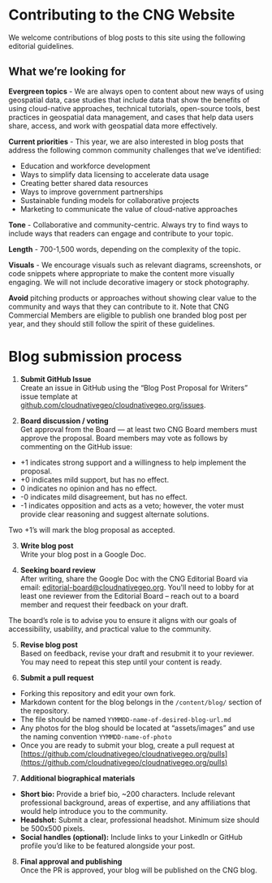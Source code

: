 # Contributing to the CNG Website

We welcome contributions of blog posts to this site using the following editorial guidelines.

## What we’re looking for
**Evergreen topics** - We are always open to content about new ways of using geospatial data, case studies that include data that show the benefits of using cloud-native approaches, technical tutorials, open-source tools, best practices in geospatial data management, and cases that help data users share, access, and work with geospatial data more effectively.   

**Current priorities** - This year, we are also interested in blog posts that address the following common community challenges that we’ve identified:  

- Education and workforce development  
- Ways to simplify data licensing to accelerate data usage  
- Creating better shared data resources  
- Ways to improve government partnerships  
- Sustainable funding models for collaborative projects
- Marketing to communicate the value of cloud-native approaches

**Tone** - Collaborative and community-centric. Always try to find ways to include ways that readers can engage and contribute to your topic.  

**Length** - 700-1,500 words, depending on the complexity of the topic.  

**Visuals** - We encourage visuals such as relevant diagrams, screenshots, or code snippets where appropriate to make the content more visually engaging. We will not include decorative imagery or stock photography.  

**Avoid** pitching products or approaches without showing clear value to the community and ways that they can contribute to it. Note that CNG Commercial Members are eligible to publish one branded blog post per year, and they should still follow the spirit of these guidelines.

# Blog submission process

1. **Submit GitHub Issue**  
Create an issue in GitHub using the “Blog Post Proposal for Writers” issue template at [github.com/cloudnativegeo/cloudnativegeo.org/issues](https://github.com/cloudnativegeo/cloudnativegeo.org/issues). 

2. **Board discussion / voting**   
Get approval from the Board — at least two CNG Board members must approve the proposal. Board members may vote as follows by commenting on the GitHub issue:  
- +1 indicates strong support and a willingness to help implement the proposal.  
- +0 indicates mild support, but has no effect.  
- 0 indicates no opinion and has no effect.  
- -0 indicates mild disagreement, but has no effect.  
- -1 indicates opposition and acts as a veto; however, the voter must provide clear reasoning and suggest alternate solutions.  

Two +1’s will mark the blog proposal as accepted. 

3. **Write blog post**  
Write your blog post in a Google Doc. 

4. **Seeking board review**  
After writing, share the Google Doc with the CNG Editorial Board via email: [editorial-board@cloudnativegeo.org](mailto:editorial-board@cloudnativegeo.org). You'll need to lobby for at least one reviewer from the Editorial Board – reach out to a board member and request their feedback on your draft.  

The board’s role is to advise you to ensure it aligns with our goals of accessibility, usability, and practical value to the community.  
    
5. **Revise blog post**  
Based on feedback, revise your draft and resubmit it to your reviewer. You may need to repeat this step until your content is ready.

6. **Submit a pull request**  
- Forking this repository and edit your own fork.  
- Markdown content for the blog belongs in the `/content/blog/` section of the repository.
- The file should be named `YYMMDD-name-of-desired-blog-url.md`  
- Any photos for the blog should be located at “assets/images” and use the naming convention `YYMMDD-name-of-photo`
- Once you are ready to submit your blog, create a pull request at [https://github.com/cloudnativegeo/cloudnativegeo.org/pulls](https://github.com/cloudnativegeo/cloudnativegeo.org/pulls)   
    
7. **Additional biographical materials**
- **Short bio:** Provide a brief bio, ~200 characters. Include relevant professional background, areas of expertise, and any affiliations that would help introduce you to the community.  
- **Headshot:** Submit a clear, professional headshot. Minimum size should be 500x500 pixels.  
- **Social handles (optional):** Include links to your LinkedIn or GitHub profile you’d like to be featured alongside your post.  
    
8. **Final approval and publishing**  
Once the PR is approved, your blog will be published on the CNG blog.
